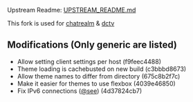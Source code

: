 Upstream Readme: [UPSTREAM_README.md](UPSTREAM_README.md)

This fork is used for [chatrealm](http://irc.chatrealm.net) & [dctv](http://diamondclub.tv)

## Modifications (Only generic are listed)

* Allow setting client settings per host (f9feec4488)
* Theme loading is cachebusted on new build (c3bbbd8673)
* Allow theme names to differ from directory (675c8b2f7c)
* Make it easier for themes to use flexbox (4039e46850)
* Fix IPv6 connections ([@see](https://forums.unrealircd.org/viewtopic.php?t=8382)) (4d37824cb7)

